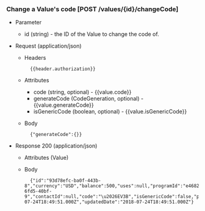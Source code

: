 ### Change a Value's code [POST /values/{id}/changeCode]

+ Parameter
    + id (string) - the ID of the Value to change the code of.

+ Request (application/json)
    + Headers
    
            {{header.authorization}}

    + Attributes
        + code (string, optional) - {{value.code}}
        + generateCode (CodeGeneration, optional) - {{value.generateCode}}
        + isGenericCode (boolean, optional) - {{value.isGenericCode}}
        
        
    + Body
    
            {"generateCode":{}}

+ Response 200 (application/json)
    + Attributes (Value)

    + Body

            {"id":"93d78efc-ba0f-443b-8","currency":"USD","balance":500,"uses":null,"programId":"e46823bb-6fd5-40bf-9","contactId":null,"code":"\u2026EV3B","isGenericCode":false,"pretax":true,"active":true,"canceled":false,"frozen":false,"discount":true,"discountSellerLiability":null,"redemptionRule":null,"valueRule":null,"startDate":null,"endDate":null,"metadata":null,"createdDate":"2018-07-24T18:49:51.000Z","updatedDate":"2018-07-24T18:49:51.000Z"}
